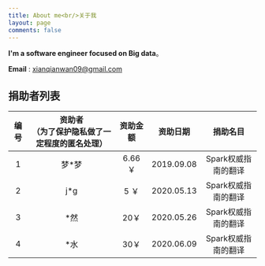 ```yaml
---
title: About me<br/>关于我
layout: page
comments: false
---
```


**I'm a software engineer focused on Big data**。

**Email** : xianqianwan09@gmail.com

## 捐助者列表

| 编号 | 资助者<br/>（为了保护隐私做了一定程度的匿名处理） | 资助金额 |  资助日期  |      捐助名目       |
| :--: | :-----------------------------------------------: | :------: | :--------: | :-----------------: |
|  1   |                       梦*梦                       | 6.66 ￥  | 2019.09.08 | Spark权威指南的翻译 |
|  2   |                        j*g                        |   5 ￥   | 2020.05.13 | Spark权威指南的翻译 |
|  3   |                        *然                        |   20￥   | 2020.05.26 | Spark权威指南的翻译 |
|  4   |                        *水                         |  30￥   | 2020.06.09 | Spark权威指南的翻译 |

